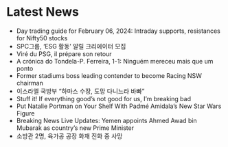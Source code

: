 # Latest News
-  Day trading guide for February 06, 2024: Intraday supports, resistances for Nifty50 stocks
-  SPC그룹, ‘ESG 활동’ 알릴 크리에이터 모집
-  Viré du PSG, il prépare son retour
-  A crónica do Tondela-P. Ferreira, 1-1: Ninguém mereceu mais que um ponto
-  Former stadiums boss leading contender to become Racing NSW chairman
-  이스라엘 국방부 “하마스 수장, 도망 다니느라 바빠”
-  Stuff it! If everything good’s not good for us, I’m breaking bad
-  Put Natalie Portman on Your Shelf With Padmé Amidala’s New Star Wars Figure
-  Breaking News Live Updates: Yemen appoints Ahmed Awad bin Mubarak as country’s new Prime Minister
-  소방관 2명, 육가공 공장 화재 진화 중 사망
